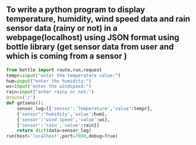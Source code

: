 ## To write a python program to display temperature, humidity, wind speed data and rain sensor data (rainy or not)  in a webpage(localhost)  using JSON format using bottle library (get sensor data from user and  which is coming from a sensor )

```py
from bottle import route,run,request 
tempr=input("enter the temperature value:") 
hum=input("enter the humidity:") 
ws=input("enter the windspeed:") 
rain=input("enter rainy or not:")
@route('/')
def getsens(): 
    sensor_log=[{'sensor':'Temperature','value':tempr},
    {'sensor':'humidity','value':hum},
    {'sensor':'wind speed','value':ws},
    {'sensor':'rain','value':rain}]
    return dict(data=sensor_log)
run(host='localhost',port=7000,debug=True)
```